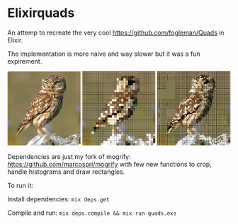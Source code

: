 Elixirquads
===========
An attemp to recreate the very cool https://github.com/fogleman/Quads in Elixir.

The implementation is more naive and way slower but it was a fun expirement.

![alt tag](https://raw.githubusercontent.com/marcospri/elixirquads/master/sample.png)

Dependencies are just my fork of mogrify: https://github.com/marcospri/mogrify with few 
new functions to crop, handle histograms and draw rectangles.

To run it:

Install dependencies: ```mix deps.get```

Compile and run: ```mix deps.compile && mix run quads.exs```

